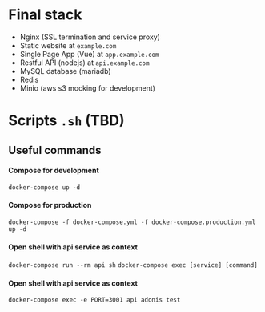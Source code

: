 # Final stack

  - Nginx (SSL termination and service proxy)
  - Static website at `example.com`
  - Single Page App (Vue) at `app.example.com`
  - Restful API (nodejs) at `api.example.com`
  - MySQL database (mariadb)
  - Redis
  - Minio (aws s3 mocking for development)

# Scripts `.sh` (TBD)


## Useful commands

#### Compose for development
`docker-compose up -d`

#### Compose for production
`docker-compose -f docker-compose.yml -f docker-compose.production.yml up -d`

#### Open shell with api service as context
`docker-compose run --rm api sh`
`docker-compose exec [service] [command]`

#### Open shell with api service as context
`docker-compose exec -e PORT=3001 api adonis test`
